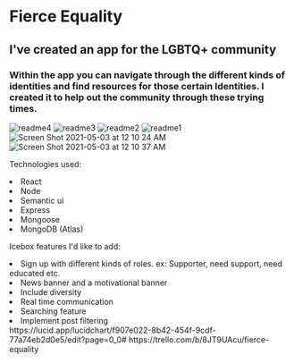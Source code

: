 
<h1> Fierce Equality </h1>

<h2>I've created an app for the LGBTQ+ community</h2>

<h3>Within the app you can navigate through the different kinds of identities and find resources for those certain Identities. I created it to help out the community through these trying times. </h3>



![readme4](https://user-images.githubusercontent.com/77522583/116849381-81c32180-aba3-11eb-9615-a4cf247c9a54.jpeg)
![readme3](https://user-images.githubusercontent.com/77522583/116849396-8ab3f300-aba3-11eb-8c5d-fdbb831d9737.jpeg)
![readme2](https://user-images.githubusercontent.com/77522583/116849401-8daee380-aba3-11eb-9c20-b88235e0be95.jpeg)
![readme1](https://user-images.githubusercontent.com/77522583/116849449-9dc6c300-aba3-11eb-84fd-82127946a746.jpeg)
![Screen Shot 2021-05-03 at 12 10 24 AM](https://user-images.githubusercontent.com/77522583/116849683-0ada5880-aba4-11eb-890d-371276a7b5a9.png)
![Screen Shot 2021-05-03 at 12 10 37 AM](https://user-images.githubusercontent.com/77522583/116849690-0ca41c00-aba4-11eb-9ffa-f28d72a9ec51.png)


Technologies used:
<li>React</li>
<li>Node</li>
<li>Semantic ui</li>
<li>Express</li>
<li>Mongoose</li>
<li>MongoDB (Atlas)</li>


Icebox features I'd like to add:
<li>Sign up with different kinds of roles. ex: Supporter, need support, need educated etc.</li>
<li>News banner and a motivational banner</li>
<li>Include diversity </li>
<li>Real time communication</li>
<li>Searching feature</li>
<li>Implement post filtering</li>
https://lucid.app/lucidchart/f907e022-8b42-454f-9cdf-77a74eb2d0e5/edit?page=0_0#
https://trello.com/b/8JT9UAcu/fierce-equality
